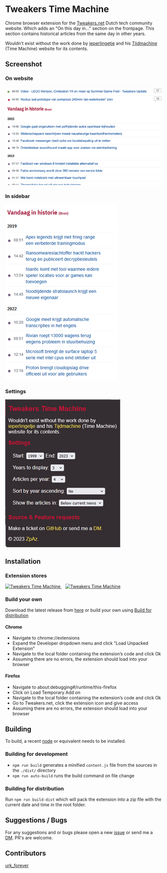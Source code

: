 # Tweakers Time Machine

Chrome browser extension for the [Tweakers.net](https://tweakers.net) Dutch tech community website. Which adds an "On this day in..." section on the frontpage.
This section contains historical articles from the same day in other years.

Wouldn't exist without the work done by [ieperlingetje](https://tweaker.me/ieperlingetje) and his [Tijdmachine](https://randomize.be/wot_tijdmachine/) (Time Machine) website for its contents.

## Screenshot
### On website
![Screenshot](./screenshot.png)

### In sidebar
![Screenshot](./screenshot-sidebar.png)

### Settings
![Settings](./settings.png)

## Installation

### Extension stores
<a href="https://addons.mozilla.org/en-GB/firefox/addon/tweakers-time-machine/">
    <img src="https://upload.wikimedia.org/wikipedia/commons/thumb/2/28/Firefox_logo%2C_2017.svg/1920px-Firefox_logo%2C_2017.svg.png" alt="Tweakers Time Machine" width="64px">
</a>
&nbsp;&nbsp;
<a href="https://chromewebstore.google.com/detail/tweakers-time-machine/opkkjabcgdjmimeikholjibnhaeooobi?authuser=0&hl=en">
    <img src="https://upload.wikimedia.org/wikipedia/commons/thumb/e/e1/Google_Chrome_icon_%28February_2022%29.svg/1920px-Google_Chrome_icon_%28February_2022%29.svg.png" alt="Tweakers Time Machine" width="64px">
</a>

### Build your own
Download the latest release from [here](https://github.com/matthijn/tweakers-time-machine/releases/) or build your own using [Build for distribution](#building-for-distribution)

#### Chrome
- Navigate to chrome://extensions
- Expand the Developer dropdown menu and click “Load Unpacked Extension”
- Navigate to the local folder containing the extension’s code and click Ok
- Assuming there are no errors, the extension should load into your browser

#### Firefox
- Navigate to about:debugging#/runtime/this-firefox
- Click on Load Temporary Add on
- Navigate to the local folder containing the extension’s code and click Ok
- Go to Tweakers.net, click the extension icon and give access
- Assuming there are no errors, the extension should load into your browser

## Building 
To build, a recent [node](https://nodejs.org/en) or equivalent needs to be installed.  

### Building for development
- `npm run build` generates a minified `content.js` file from the sources in the `./dist/` directory
- `npm run auto-build` runs the build command on file change

### Building for distribution
Run `npm run build-dist` which will pack the extension into a zip file with the current date and time in the root folder.

## Suggestions / Bugs
For any suggestions and or bugs please open a new [issue](https://github.com/matthijn/topic-tattle/issues) or send me a [DM](https://gathering.tweakers.net/forum/pm_new_message). PR's are welcome.  

## Contributors
[urk_forever](https://tweakers.net/gallery/26975/)